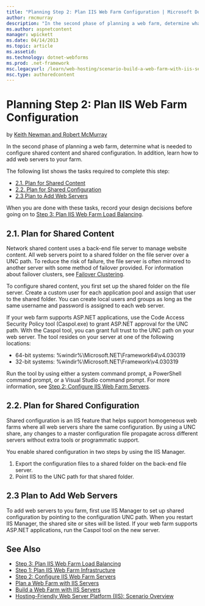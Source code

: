 ```yaml
---
title: "Planning Step 2: Plan IIS Web Farm Configuration | Microsoft Docs"
author: rmcmurray
description: "In the second phase of planning a web farm, determine what is needed to configure shared content and shared configuration. In addition, learn how to add web..."
ms.author: aspnetcontent
manager: wpickett
ms.date: 04/14/2013
ms.topic: article
ms.assetid: 
ms.technology: dotnet-webforms
ms.prod: .net-framework
msc.legacyurl: /learn/web-hosting/scenario-build-a-web-farm-with-iis-servers/planning-step-2-plan-iis-web-farm-configuration
msc.type: authoredcontent
---
```

Planning Step 2: Plan IIS Web Farm Configuration
====================
by [Keith Newman and Robert McMurray](https://github.com/rmcmurray)

In the second phase of planning a web farm, determine what is needed to configure shared content and shared configuration. In addition, learn how to add web servers to your farm.

The following list shows the tasks required to complete this step:

- [2.1. Plan for Shared Content](#21)
- [2.2. Plan for Shared Configuration](#22)
- [2.3 Plan to Add Web Servers](#23)

When you are done with these tasks, record your design decisions before going on to [Step 3: Plan IIS Web Farm Load Balancing](planning-step-3-plan-iis-web-farm-load-balancing.md).

<a id="21"></a>
## 2.1. Plan for Shared Content

Network shared content uses a back-end file server to manage website content. All web servers point to a shared folder on the file server over a UNC path. To reduce the risk of failure, the file server is often mirrored to another server with some method of failover provided. For information about failover clusters, see [Failover Clustering](https://technet.microsoft.com/en-us/library/hh831579).

To configure shared content, you first set up the shared folder on the file server. Create a custom user for each application pool and assign that user to the shared folder. You can create local users and groups as long as the same username and password is assigned to each web server.

If your web farm supports ASP.NET applications, use the Code Access Security Policy tool (Caspol.exe) to grant ASP.NET approval for the UNC path. With the Caspol tool, you can grant full trust to the UNC path on your web server. The tool resides on your server at one of the following locations:

- 64-bit systems: %windir%\Microsoft.NET\Framework64\v4.030319
- 32-bit systems: %windir%\Microsoft.NET\Framework\v4.030319

Run the tool by using either a system command prompt, a PowerShell command prompt, or a Visual Studio command prompt. For more information, see [Step 2: Configure IIS Web Farm Servers](configuring-step-2-configure-iis-web-farm-servers.md).

<a id="22"></a>
## 2.2. Plan for Shared Configuration

Shared configuration is an IIS feature that helps support homogeneous web farms where all web servers share the same configuration. By using a UNC share, any changes to a master configuration file propagate across different servers without extra tools or programmatic support.

You enable shared configuration in two steps by using the IIS Manager.

1. Export the configuration files to a shared folder on the back-end file server.
2. Point IIS to the UNC path for that shared folder.

<a id="23"></a>
## 2.3 Plan to Add Web Servers

To add web servers to you farm, first use IIS Manager to set up shared configuration by pointing to the configuration UNC path. When you restart IIS Manager, the shared site or sites will be listed. If your web farm supports ASP.NET applications, run the Caspol tool on the new server.

## See Also

- [Step 3: Plan IIS Web Farm Load Balancing](planning-step-3-plan-iis-web-farm-load-balancing.md)
- [Step 1: Plan IIS Web Farm Infrastructure](planning-step-1-plan-iis-web-farm-infrastructure.md)
- [Step 2: Configure IIS Web Farm Servers](configuring-step-2-configure-iis-web-farm-servers.md)
- [Plan a Web Farm with IIS Servers](plan-a-web-farm-with-iis-servers.md)
- [Build a Web Farm with IIS Servers](overview-build-a-web-farm-with-iis-servers.md)
- [Hosting-Friendly Web Server Platform (IIS): Scenario Overview](../../get-started/introduction-to-iis/hosting-friendly-web-server-platform-iis-scenario-overview.md)